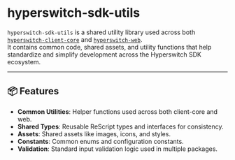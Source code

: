 # hyperswitch-sdk-utils

`hyperswitch-sdk-utils` is a shared utility library used across both [`hyperswitch-client-core`](https://github.com/juspay/hyperswitch-client-core) and [`hyperswitch-web`](https://github.com/juspay/hyperswitch-web).  
It contains common code, shared assets, and utility functions that help standardize and simplify development across the Hyperswitch SDK ecosystem.

---

## 📦 Features

- **Common Utilities**: Helper functions used across both client-core and web.
- **Shared Types**: Reusable ReScript types and interfaces for consistency.
- **Assets**: Shared assets like images, icons, and styles.
- **Constants**: Common enums and configuration constants.
- **Validation**: Standard input validation logic used in multiple packages.
